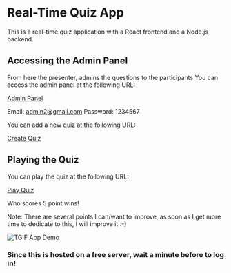 # Real-Time Quiz App

This is a real-time quiz application with a React frontend and a Node.js backend.

## Accessing the Admin Panel
From here the presenter, admins the questions to the participants
You can access the admin panel at the following URL:

[Admin Panel](https://delicate-yeot-bbdd60.netlify.app/)

Email: admin2@gmail.com
Password: 1234567

You can add a new quiz at the following URL:

[Create Quiz](https:/delicate-yeot-bbdd60.netlify.app//api/quizzes/createQuiz)

## Playing the Quiz

You can play the quiz at the following URL:

[Play Quiz](https://delicate-yeot-bbdd60.netlify.app//api/quizzes/playQuiz)


Who scores 5 point wins! 

Note: There are several points I can/want to improve, as soon as I get more time to dedicate to this, I will improve it :-) 

![TGIF App Demo](TGIF.gif)


### Since this is hosted on a free server, wait a minute before to log in! 

